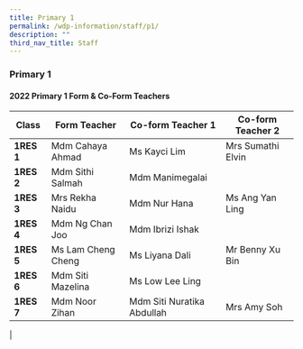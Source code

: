 ```yaml
---
title: Primary 1
permalink: /wdp-information/staff/p1/
description: ""
third_nav_title: Staff
---
```

### **Primary 1**

#### **2022 Primary 1 Form & Co-Form Teachers**

| Class | Form Teacher | Co-form Teacher 1 | Co-form Teacher 2 |
|---|---|---|---|
| **1RES 1** | Mdm Cahaya Ahmad | Ms Kayci Lim | Mrs Sumathi Elvin |
| **1RES 2** | Mdm Sithi Salmah | Mdm Manimegalai |  |
| **1RES 3** | Mrs Rekha Naidu | Mdm Nur Hana | Ms Ang Yan Ling |
| **1RES 4** | Mdm Ng Chan Joo | Mdm Ibrizi Ishak |   |
| **1RES 5** | Ms Lam Cheng Cheng | Ms Liyana Dali |  Mr Benny Xu Bin |
| **1RES 6** | Mdm Siti Mazelina | Ms Low Lee Ling |   |
| **1RES 7** | Mdm Noor Zihan | Mdm Siti Nuratika Abdullah | Mrs Amy Soh |
|


